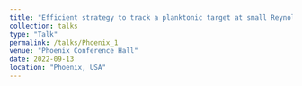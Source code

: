 ```yaml
---
title: "Efficient strategy to track a planktonic target at small Reynolds number."
collection: talks
type: "Talk"
permalink: /talks/Phoenix_1
venue: "Phoenix Conference Hall"
date: 2022-09-13
location: "Phoenix, USA"
---
```


